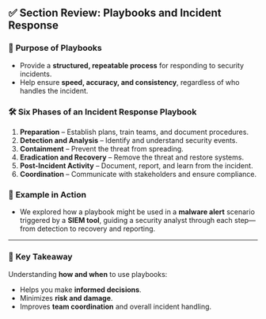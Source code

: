 ## ✅ **Section Review: Playbooks and Incident Response**

### 🔧 **Purpose of Playbooks**

* Provide a **structured, repeatable process** for responding to security incidents.
* Help ensure **speed, accuracy, and consistency**, regardless of who handles the incident.

### 🛠️ **Six Phases of an Incident Response Playbook**

1. **Preparation** – Establish plans, train teams, and document procedures.
2. **Detection and Analysis** – Identify and understand security events.
3. **Containment** – Prevent the threat from spreading.
4. **Eradication and Recovery** – Remove the threat and restore systems.
5. **Post-Incident Activity** – Document, report, and learn from the incident.
6. **Coordination** – Communicate with stakeholders and ensure compliance.

### 🧪 **Example in Action**

* We explored how a playbook might be used in a **malware alert** scenario triggered by a **SIEM tool**, guiding a security analyst through each step—from detection to recovery and reporting.

---

### 🎯 **Key Takeaway**

Understanding **how and when** to use playbooks:

* Helps you make **informed decisions**.
* Minimizes **risk and damage**.
* Improves **team coordination** and overall incident handling.
